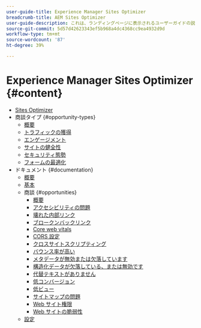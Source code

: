 ```yaml
---
user-guide-title: Experience Manager Sites Optimizer
breadcrumb-title: AEM Sites Optimizer
user-guide-description: これは、ランディングページに表示されるユーザーガイドの説明です。
source-git-commit: 5d57d42623343ef5b968a4dc4368cc9ea4932d9d
workflow-type: tm+mt
source-wordcount: '87'
ht-degree: 39%

---
```



# Experience Manager Sites Optimizer {#content}

+ [Sites Optimizer](/help/home.md)
+ 商談タイプ {#opportunity-types}
   + [概要](/help/opportunity-types/overview.md)
   + [トラフィックの獲得](/help/opportunity-types/traffic-acquisition.md)
   + [エンゲージメント](/help/opportunity-types/engagement.md)
   + [サイトの健全性](/help/opportunity-types/site-health.md)
   + [セキュリティ態勢](/help/opportunity-types/security-posture.md)
   + [フォームの最適化](/help/opportunity-types/form-optimization.md)
+ ドキュメント {#documentation}
   + [概要](/help/documentation/overview.md)
   + [基本](/help/documentation/basics.md)
   + 商談 {#opportunities}
      + [概要](/help/documentation/opportunities/overview.md)
      + [アクセシビリティの問題](/help/documentation/opportunities/accessibility-issues.md)
      + [壊れた内部リンク](/help/documentation/opportunities/broken-internal-links.md)
      + [ブロークンバックリンク](/help/documentation/opportunities/broken-backlinks.md)
      + [Core web vitals](/help/documentation/opportunities/core-web-vitals.md)
      + [CORS 設定](/help/documentation/opportunities/cors-configuration.md)
      + [クロスサイトスクリプティング](/help/documentation/opportunities/cross-site-scripting.md)
      + [バウンス率が高い](/help/documentation/opportunities/high-bounce-rate.md)
      + [メタデータが無効または欠落しています](/help/documentation/opportunities/invalid-or-missing-metadata.md)
      + [構造化データが欠落している、または無効です](/help/documentation/opportunities/missing-invalid-structured-data.md)
      + [代替テキストがありません](/help/documentation/opportunities/missing-alt-text.md)
      + [低コンバージョン](/help/documentation/opportunities/low-conversions.md)
      + [低ビュー](/help/documentation/opportunities/low-views.md)
      + [サイトマップの問題](/help/documentation/opportunities/sitemap-issues.md)
      + [Web サイト権限](/help/documentation/opportunities/website-permissions.md)
      + [Web サイトの脆弱性](/help/documentation/opportunities/website-vulnerabilities.md)
   + [設定](/help/documentation/settings.md)
